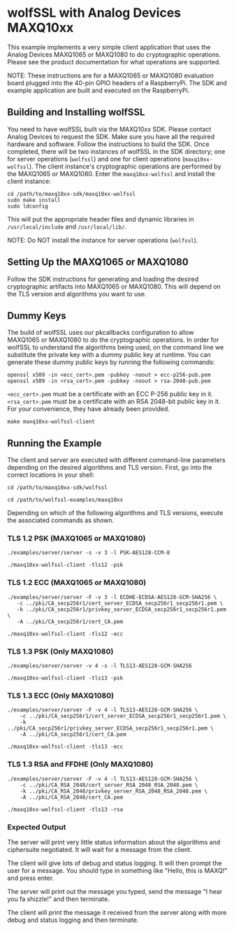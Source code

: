 # wolfSSL with Analog Devices MAXQ10xx

This example implements a very simple client application that uses the Analog
Devices MAXQ1065 or MAXQ1080 to do cryptographic operations. Please see the
product documentation for what operations are supported.

NOTE: These instructions are for a MAXQ1065 or MAXQ1080 evaluation board plugged
      into the 40-pin GPIO headers of a RaspberryPi. The SDK and example
      application are built and executed on the RaspberryPi.

## Building and Installing wolfSSL

You need to have wolfSSL built via the MAXQ10xx SDK.  Please contact Analog
Devices to request the SDK. Make sure you have all the required hardware and
software. Follow the instructions to build the SDK. Once completed, there will
be two instances of wolfSSL in the SDK directory; one for server operations
(`wolfssl`) and one for client operations (`maxq10xx-wolfssl`). The client
instance's cryptographic operations are performed by the MAXQ1065 or MAXQ1080.
Enter the `maxq10xx-wolfssl` and install the client instance:

```
cd /path/to/maxq10xx-sdk/maxq10xx-wolfssl
sudo make install
sudo ldconfig
```

This will put the appropriate header files and dynamic libraries in
`/usr/local/include` and `/usr/local/lib/`.

NOTE: Do NOT install the instance for server operations (`wolfssl`).

## Setting Up the MAXQ1065 or MAXQ1080

Follow the SDK instructions for generating and loading the desired cryptographic
artifacts into MAXQ1065 or MAXQ1080. This will depend on the TLS version and
algorithms you want to use.

## Dummy Keys

The build of wolfSSL uses our pkcallbacks configuration to allow MAXQ1065 or
MAXQ1080 to do the cryptographic operations. In order for wolfSSL to understand
the algorithms being used, on the command line we substitute the private key
with a dummy public key at runtime. You can generate these dummy public keys by
running the following commands:

```
openssl x509 -in <ecc_cert>.pem -pubkey -noout > ecc-p256-pub.pem
openssl x509 -in <rsa_cert>.pem -pubkey -noout > rsa-2048-pub.pem
```

`<ecc_cert>.pem` must be a certificate with an ECC P-256 public key in it.
`<rsa_cert>.pem` must be a certificate with an RSA 2048-bit public key in it.
For your convenience, they have already been provided.

```
make maxq10xx-wolfssl-client
```

## Running the Example

The client and server are executed with different command-line parameters
depending on the desired algorithms and TLS version. First, go into the correct
locations in your shell:

```
cd /path/to/maxq10xx-sdk/wolfssl
```

```
cd /path/to/wolfssl-examples/maxq10xx
```

Depending on which of the following algorithms and TLS versions, execute the
associated commands as shown.

### TLS 1.2 PSK (MAXQ1065 or MAXQ1080)

```
./examples/server/server -s -v 3 -l PSK-AES128-CCM-8
```

```
./maxq10xx-wolfssl-client -tls12 -psk
```

### TLS 1.2 ECC (MAXQ1065 or MAXQ1080)

```
./examples/server/server -F -v 3 -l ECDHE-ECDSA-AES128-GCM-SHA256 \
   -c ../pki/CA_secp256r1/cert_server_ECDSA_secp256r1_secp256r1.pem \
   -k ../pki/CA_secp256r1/privkey_server_ECDSA_secp256r1_secp256r1.pem \
   -A ../pki/CA_secp256r1/cert_CA.pem
```

```
./maxq10xx-wolfssl-client -tls12 -ecc
```

### TLS 1.3 PSK (Only MAXQ1080)

```
./examples/server/server -v 4 -s -l TLS13-AES128-GCM-SHA256
```

```
./maxq10xx-wolfssl-client -tls13 -psk
```

### TLS 1.3 ECC (Only MAXQ1080)

```
./examples/server/server -F -v 4 -l TLS13-AES128-GCM-SHA256 \
    -c ../pki/CA_secp256r1/cert_server_ECDSA_secp256r1_secp256r1.pem \
    -k ../pki/CA_secp256r1/privkey_server_ECDSA_secp256r1_secp256r1.pem \
    -A ../pki/CA_secp256r1/cert_CA.pem
```

```
./maxq10xx-wolfssl-client -tls13 -ecc
```

### TLS 1.3 RSA and FFDHE (Only MAXQ1080)

```
./examples/server/server -F -v 4 -l TLS13-AES128-GCM-SHA256 \
    -c ../pki/CA_RSA_2048/cert_server_RSA_2048_RSA_2048.pem \
    -k ../pki/CA_RSA_2048/privkey_server_RSA_2048_RSA_2048.pem \
    -A ../pki/CA_RSA_2048/cert_CA.pem
```

```
./maxq10xx-wolfssl-client -tls13 -rsa
```

### Expected Output

The server will print very little status information about the algorithms and
ciphersuite negotiated. It will wait for a message from the client.

The client will give lots of debug and status logging. It will then prompt the
user for a message. You should type in something like "Hello, this is MAXQ!" and
press enter.

The server will print out the message you typed, send the message "I hear you
fa shizzle!" and then terminate.

The client will print the message it received from the server along with more
debug and status logging and then terminate.

